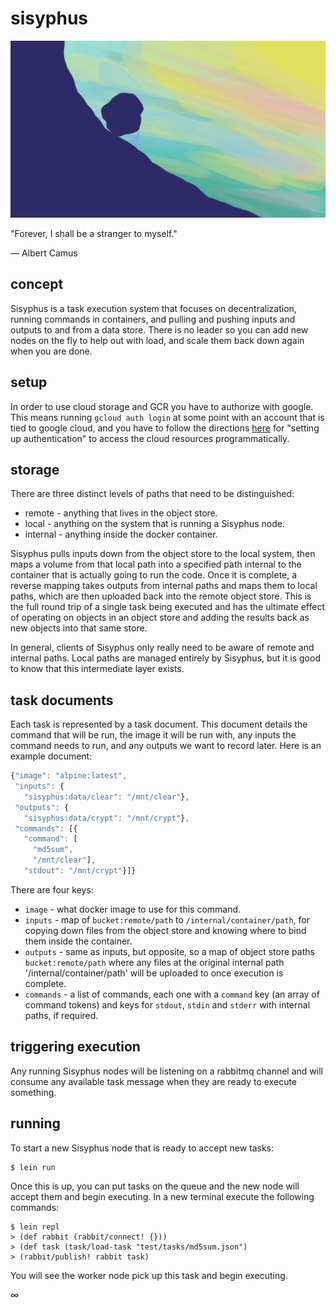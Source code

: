 # sisyphus

![SISYPHUS](https://github.com/CovertLab/sisyphus/blob/master/resources/public/sisyphus.png)

"Forever, I shall be a stranger to myself."

― Albert Camus

## concept

Sisyphus is a task execution system that focuses on decentralization, running commands in containers, and pulling and pushing inputs and outputs to and from a data store. There is no leader so you can add new nodes on the fly to help out with load, and scale them back down again when you are done.

## setup

In order to use cloud storage and GCR you have to authorize with google. This means running `gcloud auth login` at some point with an account that is tied to google cloud, and you have to follow the directions [here](https://cloud.google.com/storage/docs/reference/libraries) for "setting up authentication" to access the cloud resources programmatically. 

## storage

There are three distinct levels of paths that need to be distinguished:

* remote - anything that lives in the object store.
* local - anything on the system that is running a Sisyphus node.
* internal - anything inside the docker container.

Sisyphus pulls inputs down from the object store to the local system, then maps a volume from that local path into a specified path internal to the container that is actually going to run the code. Once it is complete, a reverse mapping takes outputs from internal paths and maps them to local paths, which are then uploaded back into the remote object store. This is the full round trip of a single task being executed and has the ultimate effect of operating on objects in an object store and adding the results back as new objects into that same store.

In general, clients of Sisyphus only really need to be aware of remote and internal paths. Local paths are managed entirely by Sisyphus, but it is good to know that this intermediate layer exists. 

## task documents

Each task is represented by a task document. This document details the command that will be run, the image it will be run with, any inputs the command needs to run, and any outputs we want to record later. Here is an example document:

```js
{"image": "alpine:latest",
 "inputs": {
   "sisyphus:data/clear": "/mnt/clear"},
 "outputs": {
   "sisyphus:data/crypt": "/mnt/crypt"},
 "commands": [{
   "command": [
     "md5sum",
     "/mnt/clear"],
   "stdout": "/mnt/crypt"}]}
```

There are four keys:

* `image` - what docker image to use for this command.
* `inputs` - map of `bucket:remote/path` to `/internal/container/path`, for copying down files from the object store and knowing where to bind them inside the container.
* `outputs` - same as inputs, but opposite, so a map of object store paths `bucket:remote/path` where any files at the original internal path '/internal/container/path' will be uploaded to once execution is complete.
* `commands` - a list of commands, each one with a `command` key (an array of command tokens) and keys for `stdout`, `stdin` and `stderr` with internal paths, if required.

## triggering execution

Any running Sisyphus nodes will be listening on a rabbitmq channel and will consume any available task message when they are ready to execute something.

## running

To start a new Sisyphus node that is ready to accept new tasks:

    $ lein run

Once this is up, you can put tasks on the queue and the new node will accept them and begin executing. In a new terminal execute the following commands:

    $ lein repl
    > (def rabbit (rabbit/connect! {}))
    > (def task (task/load-task "test/tasks/md5sum.json")
    > (rabbit/publish! rabbit task)

You will see the worker node pick up this task and begin executing.

∞
